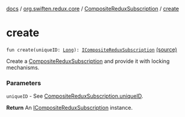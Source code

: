 [docs](../../index.md) / [org.swiften.redux.core](../index.md) / [CompositeReduxSubscription](index.md) / [create](./create.md)

# create

`fun create(uniqueID: `[`Long`](https://kotlinlang.org/api/latest/jvm/stdlib/kotlin/-long/index.html)`): `[`ICompositeReduxSubscription`](../-i-composite-redux-subscription/index.md) [(source)](https://github.com/protoman92/KotlinRedux/tree/master/common\common-core\src\main\kotlin/org/swiften/redux/core/Subscription.kt#L79)

Create a [CompositeReduxSubscription](index.md) and provide it with locking mechanisms.

### Parameters

`uniqueID` - See [CompositeReduxSubscription.uniqueID](unique-i-d.md).

**Return**
An [ICompositeReduxSubscription](../-i-composite-redux-subscription/index.md) instance.

